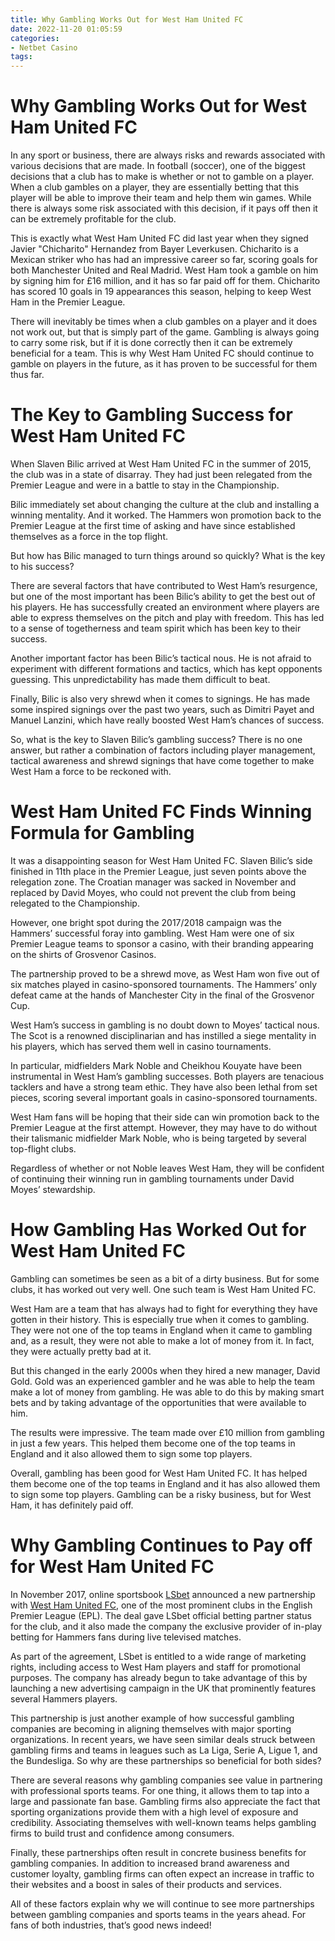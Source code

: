 ```yaml
---
title: Why Gambling Works Out for West Ham United FC
date: 2022-11-20 01:05:59
categories:
- Netbet Casino
tags:
---
```



#  Why Gambling Works Out for West Ham United FC

<!--

West Ham United FC is one of the most popular clubs in the English Premier League. With a passionate fan base and a history of top players, the club has consistently performed well in the Premier League. However, in recent years they have fallen on hard times, struggling to stay in the league. This article looks at how gambling can be used to improve the fortunes of West Ham United FC.

-->

In any sport or business, there are always risks and rewards associated with various decisions that are made. In football (soccer), one of the biggest decisions that a club has to make is whether or not to gamble on a player. When a club gambles on a player, they are essentially betting that this player will be able to improve their team and help them win games. While there is always some risk associated with this decision, if it pays off then it can be extremely profitable for the club.

This is exactly what West Ham United FC did last year when they signed Javier "Chicharito" Hernandez from Bayer Leverkusen. Chicharito is a Mexican striker who has had an impressive career so far, scoring goals for both Manchester United and Real Madrid. West Ham took a gamble on him by signing him for £16 million, and it has so far paid off for them. Chicharito has scored 10 goals in 19 appearances this season, helping to keep West Ham in the Premier League.

There will inevitably be times when a club gambles on a player and it does not work out, but that is simply part of the game. Gambling is always going to carry some risk, but if it is done correctly then it can be extremely beneficial for a team. This is why West Ham United FC should continue to gamble on players in the future, as it has proven to be successful for them thus far.

#  The Key to Gambling Success for West Ham United FC

When Slaven Bilic arrived at West Ham United FC in the summer of 2015, the club was in a state of disarray. They had just been relegated from the Premier League and were in a battle to stay in the Championship.

Bilic immediately set about changing the culture at the club and installing a winning mentality. And it worked. The Hammers won promotion back to the Premier League at the first time of asking and have since established themselves as a force in the top flight.

But how has Bilic managed to turn things around so quickly? What is the key to his success?

There are several factors that have contributed to West Ham’s resurgence, but one of the most important has been Bilic’s ability to get the best out of his players. He has successfully created an environment where players are able to express themselves on the pitch and play with freedom. This has led to a sense of togetherness and team spirit which has been key to their success.

Another important factor has been Bilic’s tactical nous. He is not afraid to experiment with different formations and tactics, which has kept opponents guessing. This unpredictability has made them difficult to beat.

Finally, Bilic is also very shrewd when it comes to signings. He has made some inspired signings over the past two years, such as Dimitri Payet and Manuel Lanzini, which have really boosted West Ham’s chances of success.

So, what is the key to Slaven Bilic’s gambling success? There is no one answer, but rather a combination of factors including player management, tactical awareness and shrewd signings that have come together to make West Ham a force to be reckoned with.

#  West Ham United FC Finds Winning Formula for Gambling

It was a disappointing season for West Ham United FC. Slaven Bilic’s side finished in 11th place in the Premier League, just seven points above the relegation zone. The Croatian manager was sacked in November and replaced by David Moyes, who could not prevent the club from being relegated to the Championship.

However, one bright spot during the 2017/2018 campaign was the Hammers’ successful foray into gambling. West Ham were one of six Premier League teams to sponsor a casino, with their branding appearing on the shirts of Grosvenor Casinos.

The partnership proved to be a shrewd move, as West Ham won five out of six matches played in casino-sponsored tournaments. The Hammers’ only defeat came at the hands of Manchester City in the final of the Grosvenor Cup.

West Ham’s success in gambling is no doubt down to Moyes’ tactical nous. The Scot is a renowned disciplinarian and has instilled a siege mentality in his players, which has served them well in casino tournaments.

In particular, midfielders Mark Noble and Cheikhou Kouyate have been instrumental in West Ham’s gambling successes. Both players are tenacious tacklers and have a strong team ethic. They have also been lethal from set pieces, scoring several important goals in casino-sponsored tournaments.

West Ham fans will be hoping that their side can win promotion back to the Premier League at the first attempt. However, they may have to do without their talismanic midfielder Mark Noble, who is being targeted by several top-flight clubs.

Regardless of whether or not Noble leaves West Ham, they will be confident of continuing their winning run in gambling tournaments under David Moyes’ stewardship.

#  How Gambling Has Worked Out for West Ham United FC

Gambling can sometimes be seen as a bit of a dirty business. But for some clubs, it has worked out very well. One such team is West Ham United FC.

West Ham are a team that has always had to fight for everything they have gotten in their history. This is especially true when it comes to gambling. They were not one of the top teams in England when it came to gambling and, as a result, they were not able to make a lot of money from it. In fact, they were actually pretty bad at it.

But this changed in the early 2000s when they hired a new manager, David Gold. Gold was an experienced gambler and he was able to help the team make a lot of money from gambling. He was able to do this by making smart bets and by taking advantage of the opportunities that were available to him.

The results were impressive. The team made over £10 million from gambling in just a few years. This helped them become one of the top teams in England and it also allowed them to sign some top players.

Overall, gambling has been good for West Ham United FC. It has helped them become one of the top teams in England and it has also allowed them to sign some top players. Gambling can be a risky business, but for West Ham, it has definitely paid off.

#  Why Gambling Continues to Pay off for West Ham United FC

In November 2017, online sportsbook <a href="https://www.lsbet.com/en">LSbet</a> announced a new partnership with <a href="http://www.westhamunited.co.uk/">West Ham United FC</a>, one of the most prominent clubs in the English Premier League (EPL). The deal gave LSbet official betting partner status for the club, and it also made the company the exclusive provider of in-play betting for Hammers fans during live televised matches.

As part of the agreement, LSbet is entitled to a wide range of marketing rights, including access to West Ham players and staff for promotional purposes. The company has already begun to take advantage of this by launching a new advertising campaign in the UK that prominently features several Hammers players.

This partnership is just another example of how successful gambling companies are becoming in aligning themselves with major sporting organizations. In recent years, we have seen similar deals struck between gambling firms and teams in leagues such as La Liga, Serie A, Ligue 1, and the Bundesliga. So why are these partnerships so beneficial for both sides?

There are several reasons why gambling companies see value in partnering with professional sports teams. For one thing, it allows them to tap into a large and passionate fan base. Gambling firms also appreciate the fact that sporting organizations provide them with a high level of exposure and credibility. Associating themselves with well-known teams helps gambling firms to build trust and confidence among consumers.

Finally, these partnerships often result in concrete business benefits for gambling companies. In addition to increased brand awareness and customer loyalty, gambling firms can often expect an increase in traffic to their websites and a boost in sales of their products and services.

All of these factors explain why we will continue to see more partnerships between gambling companies and sports teams in the years ahead. For fans of both industries, that’s good news indeed!